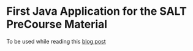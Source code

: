 # First Java Application for the SALT PreCourse Material

To be used while reading this [blog post](https://docs.salt.dev/java/language-intro)
